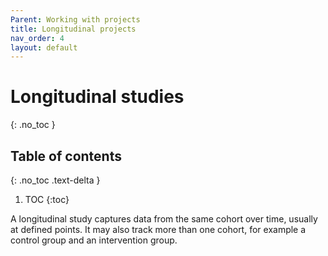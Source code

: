 ```yaml
---
Parent: Working with projects
title: Longitudinal projects
nav_order: 4
layout: default
---
```


# Longitudinal studies
{: .no_toc }

## Table of contents
{: .no_toc .text-delta }

1. TOC
{:toc}

A longitudinal study captures data from the same cohort over time, usually at defined points. It may also track more than one cohort, for example a control group and an intervention group.